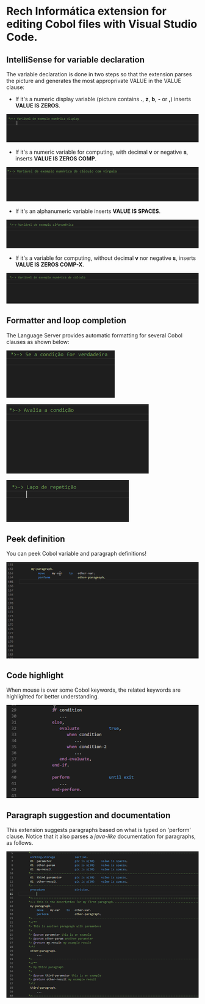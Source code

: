 # Rech Informática extension for editing Cobol files with Visual Studio Code.

## IntelliSense for variable declaration
The variable declaration is done in two steps so that the extension parses the picture and generates the most approprivate VALUE in the VALUE clause:

* If it's a numeric display variable (picture contains **.**, **z**, **b**, **-** or **,**) inserts **VALUE IS ZEROS**.

![Display variable declaration](doc/variable/display-var-declaration.gif)

* If it's a numeric variable for computing, with decimal **v** or negative **s**, inserts **VALUE IS ZEROS COMP**.

![Computing variable with comma declaration](doc/variable/comma-numeric-var-declaration.gif)

* If it's an alphanumeric variable inserts **VALUE IS SPACES**.

![Alphanumeric variable declaration](doc/variable/alphanumeric-var-declaration.gif)

* If it's a  variable for computing, without decimal **v** nor negative **s**, inserts **VALUE IS ZEROS COMP-X**.

![Computing variable declaration](doc/variable/compute-var-declaration.gif)

## Formatter and loop completion
The Language Server provides automatic formatting for several Cobol clauses as shown below:

!['if' formatter](doc/formatter/if-formatter.gif)

!['evaluate' formatter](doc/formatter/evaluate-formatter.gif)

!['loog' completion](doc/intellisense/loop-intellisense.gif)

## Peek definition
You can peek Cobol variable and paragraph definitions!

!['peek' peek](doc/peek-definition.gif)

## Code highlight
When mouse is over some Cobol keywords, the related keywords are highlighted for better understanding.

!['highlight' highlight](doc/highlight/highlight.gif)

## Paragraph suggestion and documentation
This extension suggests paragraphs based on what is typed on 'perform' clause. Notice that it also parses a _java-like_ documentation for paragraphs, as follows.

!['paragraph-suggestion' paragraph-suggestion](doc/suggestion/paragraph-suggestion.gif)

